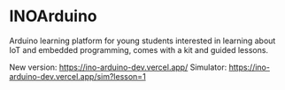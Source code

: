 # INOArduino

Arduino learning platform for young students interested in learning about IoT and embedded programming, comes with a kit and guided lessons. 

New version: https://ino-arduino-dev.vercel.app/
Simulator: https://ino-arduino-dev.vercel.app/sim?lesson=1
